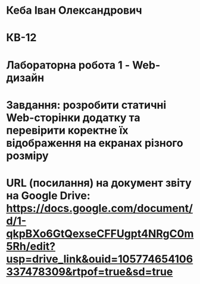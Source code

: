 # Кеба Іван Олександрович
# КВ-12
# Лабораторна робота 1 - Web-дизайн
# Завдання: розробити статичні Web-сторінки додатку та перевірити коректне їх відображення на екранах різного розміру
# URL (посилання) на документ звіту на Google Drive: https://docs.google.com/document/d/1-qkpBXo6GtQexseCFFUgpt4NRgC0m5Rh/edit?usp=drive_link&ouid=105774654106337478309&rtpof=true&sd=true 
